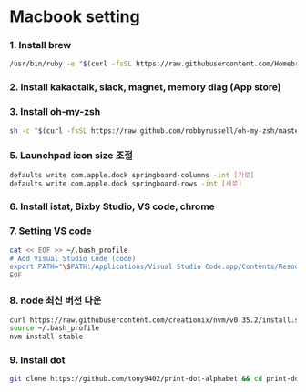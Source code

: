 # Macbook setting

### 1. Install brew

```bash
/usr/bin/ruby -e "$(curl -fsSL https://raw.githubusercontent.com/Homebrew/install/master/install)"
```

### 2. Install kakaotalk, slack, magnet, memory diag (App store)

### 3. Install oh-my-zsh

```bash
sh -c "$(curl -fsSL https://raw.github.com/robbyrussell/oh-my-zsh/master/tools/install.sh)"
```

### 5. Launchpad icon size 조절

```bash
defaults write com.apple.dock springboard-columns -int [가로]
defaults write com.apple.dock springboard-rows -int [세로]
```

### 6. Install istat, Bixby Studio, VS code, chrome

### 7. Setting VS code

```bash
cat << EOF >> ~/.bash_profile
# Add Visual Studio Code (code)
export PATH="\$PATH:/Applications/Visual Studio Code.app/Contents/Resources/app/bin"
EOF
```

### 8. node 최신 버전 다운

```bash
curl https://raw.githubusercontent.com/creationix/nvm/v0.35.2/install.sh | bash
source ~/.bash_profile
nvm install stable
```

### 9. Install dot

```bash
git clone https://github.com/tony9402/print-dot-alphabet && cd print-dot-alphabet && bash setup && cd .. && rm -rf print-dot-alphabet
```
